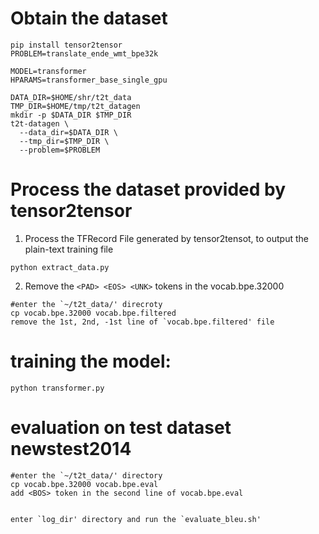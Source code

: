 # Obtain the dataset
```
pip install tensor2tensor
PROBLEM=translate_ende_wmt_bpe32k

MODEL=transformer
HPARAMS=transformer_base_single_gpu

DATA_DIR=$HOME/shr/t2t_data
TMP_DIR=$HOME/tmp/t2t_datagen
mkdir -p $DATA_DIR $TMP_DIR
t2t-datagen \
  --data_dir=$DATA_DIR \
  --tmp_dir=$TMP_DIR \
  --problem=$PROBLEM
```

# Process the dataset provided by tensor2tensor
1. Process the TFRecord File generated by tensor2tensot, to output the plain-text training file
```
python extract_data.py
```
2. Remove the `<PAD> <EOS> <UNK>` tokens in the vocab.bpe.32000
```
#enter the `~/t2t_data/' direcroty
cp vocab.bpe.32000 vocab.bpe.filtered
remove the 1st, 2nd, -1st line of `vocab.bpe.filtered' file
```

# training the model:

```
python transformer.py
```

# evaluation on test dataset newstest2014
```
#enter the `~/t2t_data/' directory
cp vocab.bpe.32000 vocab.bpe.eval
add <BOS> token in the second line of vocab.bpe.eval


enter `log_dir' directory and run the `evaluate_bleu.sh'
